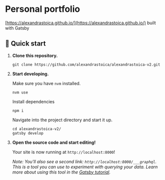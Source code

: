 # Personal portfolio

[https://alexandrastoica.github.io/](https://alexandrastoica.github.io/) built with Gatsby

## 🚀 Quick start

1.  **Clone this repository.**

    ```shell
    git clone https://github.com/alexandrastoica/alexandrastoica-v2.git
    ```

1.  **Start developing.**

    Make sure you have `nvm` installed.

    ```shell
    nvm use
    ```

    Install dependencies

    ```shell
    npm i
    ```

    Navigate into the project directory and start it up.

    ```shell
    cd alexandrastoica-v2/
    gatsby develop
    ```

1.  **Open the source code and start editing!**

    Your site is now running at `http://localhost:8000`!

    _Note: You'll also see a second link: _`http://localhost:8000/___graphql`_. This is a tool you can use to experiment with querying your data. Learn more about using this tool in the [Gatsby tutorial](https://www.gatsbyjs.com/tutorial/part-five/#introducing-graphiql)._
